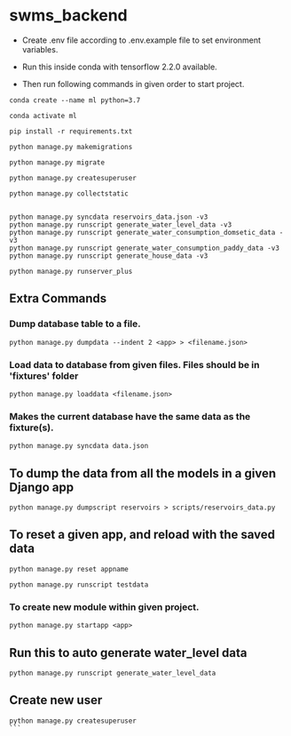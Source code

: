 # swms_backend

- Create .env file according to .env.example file to set environment variables.

- Run this inside conda with tensorflow 2.2.0 available.

- Then run following commands in given order to start project.

```
conda create --name ml python=3.7
```

```
conda activate ml
```

```
pip install -r requirements.txt
```

```
python manage.py makemigrations
```

```
python manage.py migrate
```

```
python manage.py createsuperuser
```

```
python manage.py collectstatic
```

```

python manage.py syncdata reservoirs_data.json -v3
python manage.py runscript generate_water_level_data -v3
python manage.py runscript generate_water_consumption_domsetic_data -v3
python manage.py runscript generate_water_consumption_paddy_data -v3
python manage.py runscript generate_house_data -v3
```

```
python manage.py runserver_plus
```

## Extra Commands

### Dump database table to a file.

```
python manage.py dumpdata --indent 2 <app> > <filename.json>
```

### Load data to database from given files. Files should be in 'fixtures' folder

```
python manage.py loaddata <filename.json>
```

### Makes the current database have the same data as the fixture(s).

```
python manage.py syncdata data.json
```

## To dump the data from all the models in a given Django app

```
python manage.py dumpscript reservoirs > scripts/reservoirs_data.py
```

## To reset a given app, and reload with the saved data

```
python manage.py reset appname
```

```
python manage.py runscript testdata
```

### To create new module within given project.

```
python manage.py startapp <app>
```

## Run this to auto generate water_level data

```
python manage.py runscript generate_water_level_data
```

## Create new user

````
python manage.py createsuperuser
```
````
